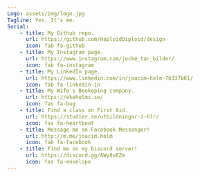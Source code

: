 ```yaml
---
Logo: assets/img/logo.jpg
Tagline: Yes. It's me.
Social:
    - title: My Github repo.
      url: https://github.com/HaploidDiploid/design
      icon: fab fa-github
    - title: My Instagram page.
      url: https://www.instagram.com/jocke_tar_bilder/
      icon: fab fa-instagram
    - title: My LinkedIn page.
      url: https://www.linkedin.com/in/joacim-holm-7b337b61/
      icon: fab fa-linkedin-in    
    - title: My Wife's Beekeping company.
      url: https://ekeholms.se/
      icon: fas fa-bug
    - title: Find a class on First Aid.
      url: https://studier.se/utbildningar-i-hlr/
      icon: fas fa-heartbeat
    - title: Message me on Facebook Messenger!
      url: http://m.me/joacim.holm
      icon: fab fa-facebook
    - title: Find me on my Discord server!
      url: https://discord.gg/AWy8v8Zm
      icon: fas fa-envelope
---
```

